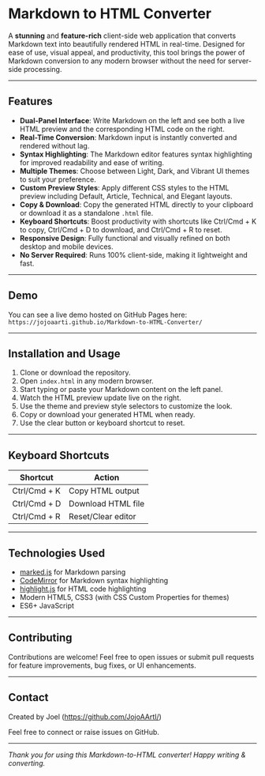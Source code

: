# Markdown to HTML Converter

A **stunning** and **feature-rich** client-side web application that converts Markdown text into beautifully rendered HTML in real-time. Designed for ease of use, visual appeal, and productivity, this tool brings the power of Markdown conversion to any modern browser without the need for server-side processing.

---

## Features

- **Dual-Panel Interface**: Write Markdown on the left and see both a live HTML preview and the corresponding HTML code on the right.
- **Real-Time Conversion**: Markdown input is instantly converted and rendered without lag.
- **Syntax Highlighting**: The Markdown editor features syntax highlighting for improved readability and ease of writing.
- **Multiple Themes**: Choose between Light, Dark, and Vibrant UI themes to suit your preference.
- **Custom Preview Styles**: Apply different CSS styles to the HTML preview including Default, Article, Technical, and Elegant layouts.
- **Copy & Download**: Copy the generated HTML directly to your clipboard or download it as a standalone `.html` file.
- **Keyboard Shortcuts**: Boost productivity with shortcuts like Ctrl/Cmd + K to copy, Ctrl/Cmd + D to download, and Ctrl/Cmd + R to reset.
- **Responsive Design**: Fully functional and visually refined on both desktop and mobile devices.
- **No Server Required**: Runs 100% client-side, making it lightweight and fast.

---

## Demo

You can see a live demo hosted on GitHub Pages here:  
`https://jojoaarti.github.io/Markdown-to-HTML-Converter/`



---

## Installation and Usage

1. Clone or download the repository.
2. Open `index.html` in any modern browser.
3. Start typing or paste your Markdown content on the left panel.
4. Watch the HTML preview update live on the right.
5. Use the theme and preview style selectors to customize the look.
6. Copy or download your generated HTML when ready.
7. Use the clear button or keyboard shortcut to reset.

---

## Keyboard Shortcuts

| Shortcut           | Action                 |
|--------------------|------------------------|
| Ctrl/Cmd + K       | Copy HTML output       |
| Ctrl/Cmd + D       | Download HTML file     |
| Ctrl/Cmd + R       | Reset/Clear editor     |

---

## Technologies Used

- [marked.js](https://marked.js.org/) for Markdown parsing
- [CodeMirror](https://codemirror.net/) for Markdown syntax highlighting
- [highlight.js](https://highlightjs.org/) for HTML code highlighting
- Modern HTML5, CSS3 (with CSS Custom Properties for themes)
- ES6+ JavaScript

---

## Contributing

Contributions are welcome! Feel free to open issues or submit pull requests for feature improvements, bug fixes, or UI enhancements.

---



## Contact

Created by Joel
(https://github.com/JojoAArtI/)

Feel free to connect or raise issues on GitHub.

---

*Thank you for using this Markdown-to-HTML converter! Happy writing & converting.*
